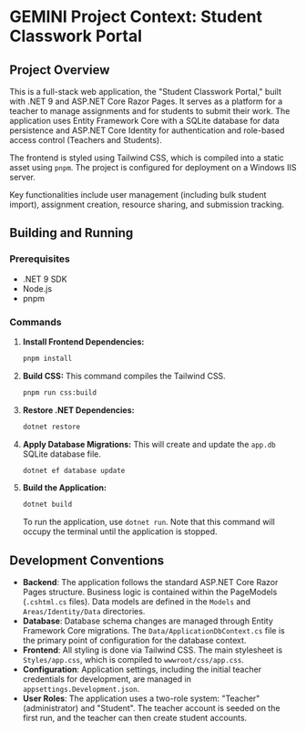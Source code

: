 # GEMINI Project Context: Student Classwork Portal

## Project Overview

This is a full-stack web application, the "Student Classwork Portal," built with .NET 9 and ASP.NET Core Razor Pages. It serves as a platform for a teacher to manage assignments and for students to submit their work. The application uses Entity Framework Core with a SQLite database for data persistence and ASP.NET Core Identity for authentication and role-based access control (Teachers and Students).

The frontend is styled using Tailwind CSS, which is compiled into a static asset using `pnpm`. The project is configured for deployment on a Windows IIS server.

Key functionalities include user management (including bulk student import), assignment creation, resource sharing, and submission tracking.

## Building and Running

### Prerequisites

- .NET 9 SDK
- Node.js
- pnpm

### Commands

1.  **Install Frontend Dependencies:**
    ```sh
    pnpm install
    ```

2.  **Build CSS:**
    This command compiles the Tailwind CSS.
    ```sh
    pnpm run css:build
    ```

3.  **Restore .NET Dependencies:**
    ```sh
    dotnet restore
    ```

4.  **Apply Database Migrations:**
    This will create and update the `app.db` SQLite database file.
    ```sh
    dotnet ef database update
    ```

5.  **Build the Application:**
    ```sh
    dotnet build
    ```

    To run the application, use `dotnet run`. Note that this command will occupy the terminal until the application is stopped.

## Development Conventions

- **Backend**: The application follows the standard ASP.NET Core Razor Pages structure. Business logic is contained within the PageModels (`.cshtml.cs` files). Data models are defined in the `Models` and `Areas/Identity/Data` directories.
- **Database**: Database schema changes are managed through Entity Framework Core migrations. The `Data/ApplicationDbContext.cs` file is the primary point of configuration for the database context.
- **Frontend**: All styling is done via Tailwind CSS. The main stylesheet is `Styles/app.css`, which is compiled to `wwwroot/css/app.css`.
- **Configuration**: Application settings, including the initial teacher credentials for development, are managed in `appsettings.Development.json`.
- **User Roles**: The application uses a two-role system: "Teacher" (administrator) and "Student". The teacher account is seeded on the first run, and the teacher can then create student accounts.
